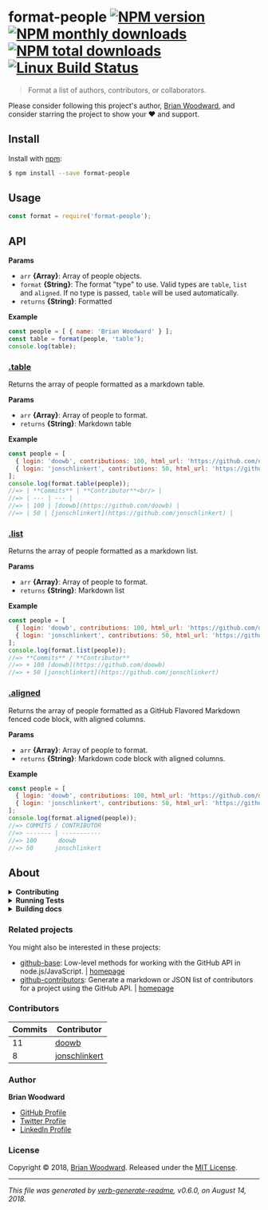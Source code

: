 # format-people [![NPM version](https://img.shields.io/npm/v/format-people.svg?style=flat)](https://www.npmjs.com/package/format-people) [![NPM monthly downloads](https://img.shields.io/npm/dm/format-people.svg?style=flat)](https://npmjs.org/package/format-people) [![NPM total downloads](https://img.shields.io/npm/dt/format-people.svg?style=flat)](https://npmjs.org/package/format-people) [![Linux Build Status](https://img.shields.io/travis/doowb/format-people.svg?style=flat&label=Travis)](https://travis-ci.org/doowb/format-people)

> Format a list of authors, contributors, or collaborators.

Please consider following this project's author, [Brian Woodward](https://github.com/doowb), and consider starring the project to show your :heart: and support.

## Install

Install with [npm](https://www.npmjs.com/):

```sh
$ npm install --save format-people
```

## Usage

```js
const format = require('format-people');
```

## API

**Params**

* `arr` **{Array}**: Array of people objects.
* `format` **{String}**: The format "type" to use. Valid types are `table`, `list` and `aligned`. If no type is passed, `table` will be used automatically.
* `returns` **{String}**: Formatted

**Example**

```js
const people = [ { name: 'Brian Woodward' } ];
const table = format(people, 'table');
console.log(table);
```

### [.table](index.js#L41)

Returns the array of people formatted as a markdown table.

**Params**

* `arr` **{Array}**: Array of people to format.
* `returns` **{String}**: Markdown table

**Example**

```js
const people = [
  { login: 'doowb', contributions: 100, html_url: 'https://github.com/doowb' },
  { login: 'jonschlinkert', contributions: 50, html_url: 'https://github.com/jonschlinkert' }
];
console.log(format.table(people));
//=> | **Commits** | **Contributor**<br/> |
//=> | --- | --- |
//=> | 100 | [doowb](https://github.com/doowb) |
//=> | 50 | [jonschlinkert](https://github.com/jonschlinkert) |
```

### [.list](index.js#L84)

Returns the array of people formatted as a markdown list.

**Params**

* `arr` **{Array}**: Array of people to format.
* `returns` **{String}**: Markdown list

**Example**

```js
const people = [
  { login: 'doowb', contributions: 100, html_url: 'https://github.com/doowb' },
  { login: 'jonschlinkert', contributions: 50, html_url: 'https://github.com/jonschlinkert' }
];
console.log(format.list(people));
//=> **Commits** / **Contributor**
//=> + 100 [doowb](https://github.com/doowb)
//=> + 50 [jonschlinkert](https://github.com/jonschlinkert)
```

### [.aligned](index.js#L124)

Returns the array of people formatted as a GitHub Flavored Markdown fenced code block, with aligned columns.

**Params**

* `arr` **{Array}**: Array of people to format.
* `returns` **{String}**: Markdown code block with aligned columns.

**Example**

```js
const people = [
  { login: 'doowb', contributions: 100, html_url: 'https://github.com/doowb' },
  { login: 'jonschlinkert', contributions: 50, html_url: 'https://github.com/jonschlinkert' }
];
console.log(format.aligned(people));
//=> COMMITS / CONTRIBUTOR
//=> ------- | -----------
//=> 100      doowb
//=> 50      jonschlinkert
```

## About

<details>
<summary><strong>Contributing</strong></summary>

Pull requests and stars are always welcome. For bugs and feature requests, [please create an issue](../../issues/new).

Please read the [contributing guide](.github/contributing.md) for advice on opening issues, pull requests, and coding standards.

</details>

<details>
<summary><strong>Running Tests</strong></summary>

Running and reviewing unit tests is a great way to get familiarized with a library and its API. You can install dependencies and run tests with the following command:

```sh
$ npm install && npm test
```

</details>

<details>
<summary><strong>Building docs</strong></summary>

_(This project's readme.md is generated by [verb](https://github.com/verbose/verb-generate-readme), please don't edit the readme directly. Any changes to the readme must be made in the [.verb.md](.verb.md) readme template.)_

To generate the readme, run the following command:

```sh
$ npm install -g verbose/verb#dev verb-generate-readme && verb
```

</details>

### Related projects

You might also be interested in these projects:

* [github-base](https://www.npmjs.com/package/github-base): Low-level methods for working with the GitHub API in node.js/JavaScript. | [homepage](https://github.com/jonschlinkert/github-base "Low-level methods for working with the GitHub API in node.js/JavaScript.")
* [github-contributors](https://www.npmjs.com/package/github-contributors): Generate a markdown or JSON list of contributors for a project using the GitHub API. | [homepage](https://github.com/jonschlinkert/github-contributors "Generate a markdown or JSON list of contributors for a project using the GitHub API.")

### Contributors

| **Commits** | **Contributor** | 
| --- | --- |
| 11 | [doowb](https://github.com/doowb) |
| 8 | [jonschlinkert](https://github.com/jonschlinkert) |

### Author

**Brian Woodward**

* [GitHub Profile](https://github.com/doowb)
* [Twitter Profile](https://twitter.com/doowb)
* [LinkedIn Profile](https://linkedin.com/in/jonschlinkert)

### License

Copyright © 2018, [Brian Woodward](https://github.com/doowb).
Released under the [MIT License](LICENSE).

***

_This file was generated by [verb-generate-readme](https://github.com/verbose/verb-generate-readme), v0.6.0, on August 14, 2018._